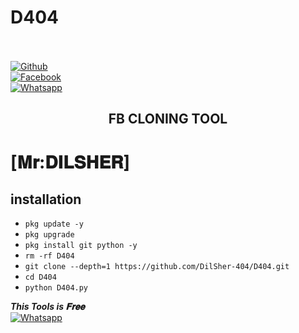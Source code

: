 # D404
<b></b> </br> <br>[![Github](https://img.shields.io/badge/Github-DilSher-dimgray?style=flat-square&logo=github)](https://github.com/DilSher-404)<br> [![Facebook](https://img.shields.io/badge/Facebook-DilSher-blue?style=flat-square&logo=facebook)](https://www.facebook.com/dilsher.404)<br> [![Whatsapp](https://img.shields.io/badge/Whatsapp-DilSher-deepgreen?style=flat-square&logo=whatsapp)](https://wa.me/+923259678489)


<h2 align="center">  FB CLONING TOOL </h2>


   # <b>[𝐌𝐫:𝐃𝐈𝐋𝐒𝐇𝐄𝐑]</b>

## <b>installation</b>

- `pkg update -y`
- `pkg upgrade`
- `pkg install git python -y`
- `rm -rf D404`
- `git clone --depth=1 https://github.com/DilSher-404/D404.git`
- `cd D404`
- `python D404.py`



 ___This Tools is 𝐅𝐫𝐞𝐞___</br>
 [![Whatsapp](https://img.shields.io/badge/Whatsapp-DilSher-deepgreen?style=flat-square&logo=whatsapp)](https://wa.me/+923259678489)
